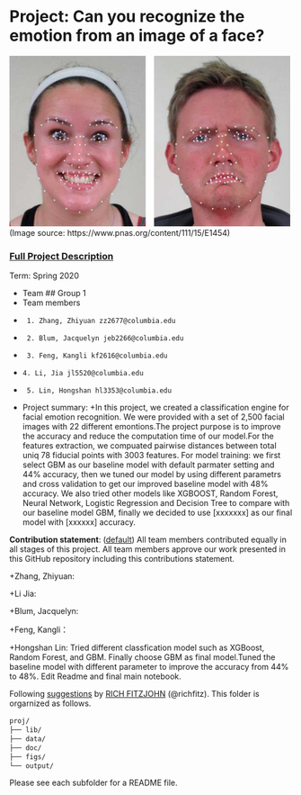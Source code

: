 # Project: Can you recognize the emotion from an image of a face? 
<img src="figs/CE.jpg" alt="Compound Emotions" width="500"/>
(Image source: https://www.pnas.org/content/111/15/E1454)

### [Full Project Description](doc/project3_desc.md)

Term: Spring 2020



+ Team ## Group 1
+ Team members
+      1. Zhang, Zhiyuan zz2677@columbia.edu
+      2. Blum, Jacquelyn jeb2266@columbia.edu
+      3. Feng, Kangli kf2616@columbia.edu
+     4. Li, Jia jl5520@columbia.edu
+      5. Lin, Hongshan hl3353@columbia.edu
 
 
+ Project summary:
+In this project, we created a classification engine for facial emotion recognition. 
We were provided with a set of 2,500 facial images with 22 different emontions.The project purpose is to improve the accuracy and reduce the computation time of our model.For the features extraction, we compuated pairwise distances between total uniq 78 fiducial points with 3003 features. For model training: we first select GBM as our baseline model with default parmater setting and 44% accuracy, then we tuned our model by using different parametrs and cross validation to get our improved baseline model with 48% accuracy. We also tried other models like XGBOOST, Random Forest, Neural Network, Logistic Regression and Decision Tree to compare with our baseline model GBM, finally we decided to use [xxxxxxx] as our final model with [xxxxxx] accuracy. 

	
**Contribution statement**: ([default](doc/a_note_on_contributions.md)) All team members contributed equally in all stages of this project. All team members approve our work presented in this GitHub repository including this contributions statement.

+Zhang, Zhiyuan:

+Li Jia:

+Blum, Jacquelyn:

+Feng, Kangli：

+Hongshan Lin: Tried different classfication model such as XGBoost, Random Forest, and GBM. Finally choose GBM as final model.Tuned the baseline model with different parameter to improve the accuracy from 44% to 48%. Edit Readme and final main notebook.


Following [suggestions](http://nicercode.github.io/blog/2013-04-05-projects/) by [RICH FITZJOHN](http://nicercode.github.io/about/#Team) (@richfitz). This folder is orgarnized as follows.

```
proj/
├── lib/
├── data/
├── doc/
├── figs/
└── output/
```

Please see each subfolder for a README file.
